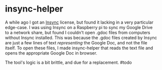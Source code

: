 # insync-helper
A while ago I got an [Insync](https://www.insynchq.com/) license, but found it lacking in a very particular edge-case. I was using Insync on a Raspberry pi to sync my Google Drive to a network share, but found I couldn't open .gdoc files from computers without Insync installed. This was because the .gdoc files created by Insync are just a few lines of text _representing_ the Google Doc, and not the file itself. To open these files, I made insync-helper that reads the text file and opens the appropriate Google Doc in browser. 

The tool's logic is a bit brittle, and due for a replacement. #todo
